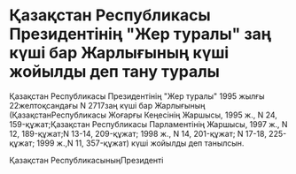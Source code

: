 # Қазақстан Республикасы Президентінің "Жер туралы" заң күші бар Жарлығының күші жойылды деп тану туралы

Қазақстан Республикасы Президентінің "Жер туралы" 1995 жылғы 22желтоқсандағы N 2717заң күші бар Жарлығының (ҚазақстанРеспубликасы Жоғарғы Кеңесінің Жаршысы, 1995 ж., N 24, 159-құжат;Қазақстан Республикасы Парламентінің Жаршысы, 1997 ж., N 12, 189-құжат;N 13-14, 209-құжат; 1998 ж., N 14, 201-құжат; N 17-18, 225-құжат; 1999 ж.,N 11, 357-құжат) күші жойылды деп танылсын.

Қазақстан РеспубликасыныңПрезиденті

